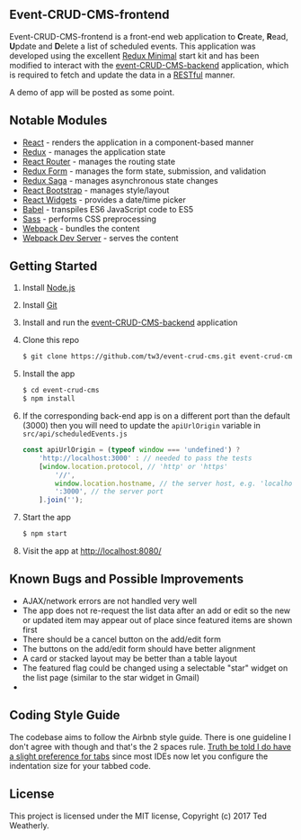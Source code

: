 ## Event-CRUD-CMS-frontend ##

Event-CRUD-CMS-frontend is a front-end web application to **C**reate, **R**ead, **U**pdate and **D**elete a list of scheduled events.  This application was developed using the excellent [Redux Minimal](https://github.com/catalin-luntraru/redux-minimal) start kit and has been modified to interact with the [event-CRUD-CMS-backend](https://github.com/tw3/event-crud-cms/tree/master/backend) application, which is required to fetch and update the data in a [RESTful](https://en.wikipedia.org/wiki/Representational_state_transfer) manner.

A demo of app will be posted as some point.

## Notable Modules ##

 - [React](https://github.com/facebook/react) - renders the application in a component-based manner
 - [Redux](https://github.com/reactjs/redux) - manages the application state
 - [React Router](https://github.com/reactjs/react-router) - manages the routing state
 - [Redux Form](https://github.com/erikras/redux-form) - manages the form state, submission, and validation
 - [Redux Saga](https://github.com/redux-saga/redux-saga) - manages asynchronous state changes
 - [React Bootstrap](https://github.com/react-bootstrap/react-bootstrap) - manages style/layout
 - [React Widgets](https://github.com/jquense/react-widgets) - provides a date/time picker
 - [Babel](https://github.com/babel/babel) - transpiles ES6 JavaScript code to ES5
 - [Sass](https://github.com/sass/node-sass) - performs CSS preprocessing
 - [Webpack](https://github.com/webpack/webpack) - bundles the content
 - [Webpack Dev Server](https://github.com/webpack/webpack-dev-server) - serves the content

## Getting Started ##

 1. Install [Node.js](https://nodejs.org/en/download/current/)

 2. Install [Git](https://git-scm.com/downloads)

 3. Install and run the [event-CRUD-CMS-backend](https://github.com/tw3/event-crud-cms/tree/master/backend) application

 4. Clone this repo

    ```sh
    $ git clone https://github.com/tw3/event-crud-cms.git event-crud-cms
    ```

 5. Install the app

    ```sh
    $ cd event-crud-cms
    $ npm install
    ```

 6. If the corresponding back-end app is on a different port than the default (3000) then you will need to update the `apiUrlOrigin` variable in `src/api/scheduledEvents.js`

    ```javascript
    const apiUrlOrigin = (typeof window === 'undefined') ?
    	'http://localhost:3000' : // needed to pass the tests
    	[window.location.protocol, // 'http' or 'https'
    		'//',
    		window.location.hostname, // the server host, e.g. 'localhost'
    		':3000', // the server port
    	].join('');
    ```

 7. Start the app

    ```sh
    $ npm start
    ```

 8. Visit the app at [http://localhost:8080/](http://localhost:8080/)

## Known Bugs and Possible Improvements ##

 - AJAX/network errors are not handled very well
 - The app does not re-request the list data after an add or edit
 so the new or updated item may appear out of place since featured
 items are shown first
 - There should be a cancel button on the add/edit form
 - The buttons on the add/edit form should have better alignment
 - A card or stacked layout may be better than a table layout
 - The featured flag could be changed using a selectable "star"
 widget on the list page (similar to the star widget in Gmail)
 -

## Coding Style Guide ##

The codebase aims to follow the Airbnb style guide.  There is one guideline
I don't agree with though and that's the 2 spaces rule.  [Truth be told I do
have a slight preference for tabs](https://www.youtube.com/watch?v=SsoOG6ZeyUI)
since most IDEs now  let you configure the indentation size for your tabbed
code.

## License ##

This project is licensed under the MIT license, Copyright (c) 2017 Ted Weatherly.


